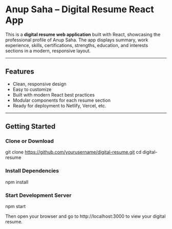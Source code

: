 #  Anup Saha – Digital Resume React App

This is a **digital resume web application** built with React, showcasing the professional profile of Anup Saha. The app displays summary, work experience, skills, certifications, strengths, education, and interests sections in a modern, responsive layout.

---

##  Features

* Clean, responsive design  
* Easy to customize  
* Built with modern React best practices  
* Modular components for each resume section  
* Ready for deployment to Netlify, Vercel, etc.

---

##  Getting Started

###  Clone or Download

git clone https://github.com/yourusername/digital-resume.git
cd digital-resume


### Install Dependencies
npm install

### Start Development Server
npm start

Then open your browser and go to http://localhost:3000 to view your digital resume.
